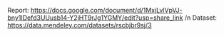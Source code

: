 Report: https://docs.google.com/document/d/1MxjLvlVpVJ-bny1IDefd3UUusb14-Y2jHT9rJg1YGMY/edit?usp=share_link /n
Dataset: https://data.mendeley.com/datasets/rscbjbr9sj/3
